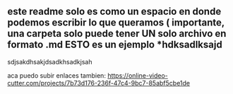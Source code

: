 este readme solo es como un espacio en donde podemos escribir lo que queramos ( importante, una carpeta solo puede tener UN solo archivo en formato .md 
ESTO es un ejemplo
*hdksadlksajd
-------------------
sdjsakdhsakjdsadkhsadkjsah

aca puedo subir enlaces tambien: 
https://online-video-cutter.com/projects/7b73d176-236f-47c4-9bc7-85abf5cbe1de
